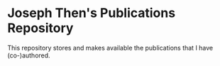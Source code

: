 # Joseph Then's Publications Repository
This repository stores and makes available the publications that I have (co-)authored.
